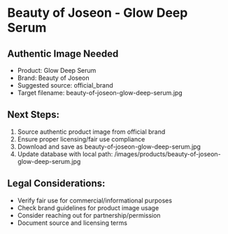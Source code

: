 # Beauty of Joseon - Glow Deep Serum

## Authentic Image Needed
- Product: Glow Deep Serum
- Brand: Beauty of Joseon
- Suggested source: official_brand
- Target filename: beauty-of-joseon-glow-deep-serum.jpg

## Next Steps:
1. Source authentic product image from official brand
2. Ensure proper licensing/fair use compliance
3. Download and save as beauty-of-joseon-glow-deep-serum.jpg
4. Update database with local path: /images/products/beauty-of-joseon-glow-deep-serum.jpg

## Legal Considerations:
- Verify fair use for commercial/informational purposes
- Check brand guidelines for product image usage
- Consider reaching out for partnership/permission
- Document source and licensing terms
